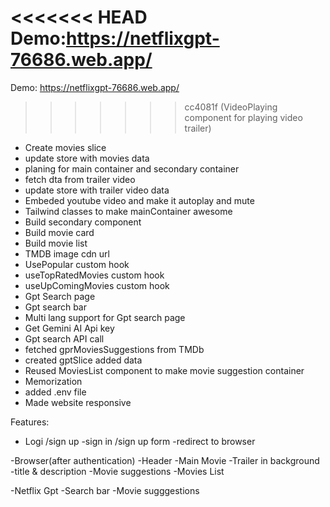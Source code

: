 <<<<<<< HEAD
Demo:https://netflixgpt-76686.web.app/
=======

Demo: https://netflixgpt-76686.web.app/


>>>>>>> cc4081f (VideoPlaying component for playing video trailer)
- Create movies slice
- update store with movies data
- planing for main container and secondary container
- fetch dta from trailer video
- update store with trailer video data
- Embeded youtube video and make it autoplay and mute
- Tailwind classes to make mainContainer awesome
- Build secondary component
- Build movie card
- Build movie list
- TMDB image cdn url
- UsePopular custom hook
- useTopRatedMovies custom hook
- useUpComingMovies custom hook
- Gpt Search page
- Gpt search bar
- Multi lang support for Gpt search page
- Get Gemini AI Api key
- Gpt search API call
- fetched gprMoviesSuggestions from TMDb
- created gptSlice added data
- Reused MoviesList component to make movie suggestion container
- Memorization
- added .env file
- Made website responsive





Features: 
- Logi /sign up
    -sign in /sign up form 
    -redirect to browser

-Browser(after authentication)
    -Header
    -Main Movie
        -Trailer in background
        -title & description
        -Movie suggestions
            -Movies List
        
    
-Netflix Gpt
    -Search bar
    -Movie sugggestions
